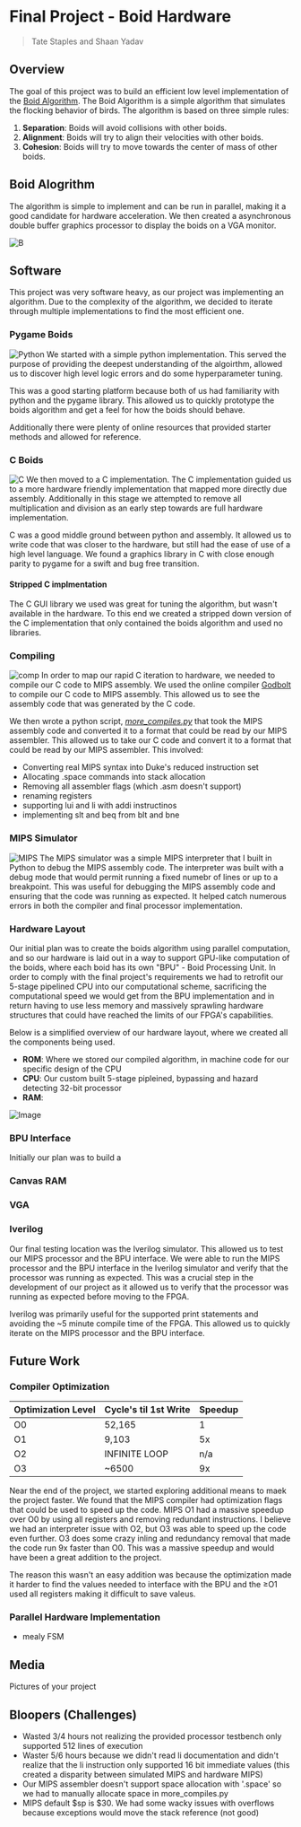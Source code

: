 # Final Project - Boid Hardware
> Tate Staples and Shaan Yadav


## Overview
The goal of this project was to build an efficient low level implementation of the [Boid Algorithm](https://en.wikipedia.org/wiki/Boids). The Boid Algorithm is a simple algorithm that simulates the flocking behavior of birds. The algorithm is based on three simple rules:
1. **Separation**: Boids will avoid collisions with other boids.
2. **Alignment**: Boids will try to align their velocities with other boids.
3. **Cohesion**: Boids will try to move towards the center of mass of other boids.

## Boid Alogrithm
The algorithm is simple to implement and can be run in parallel, making it a good candidate for hardware acceleration. We then created a asynchronous double buffer graphics processor to display the boids on a VGA monitor.

![B](images/boids.png)
## Software
This project was very software heavy, as our project was implementing an algorithm. Due to the complexity of the algorithm, we decided to iterate through multiple implementations to find the most efficient one. 
### Pygame Boids
![Python](images/pygame_boids.png)
We started with a simple python implementation. This served the purpose of providing the deepest understanding of the algoirthm, allowed us to discover high level logic errors and do some hyperparameter tuning.

This was a good starting platform because both of us had familiarity with python and the pygame library. This allowed us to quickly prototype the boids algorithm and get a feel for how the boids should behave.

Additionally there were plenty of online resources that provided starter methods and allowed for reference.
### C Boids
![C](images/C_boids.png)
We then moved to a C implementation. The C implementation guided us to a more hardware friendly implementation that mapped more directly due assembly. Additionally in this stage we attempted to remove all multiplication and division as an early step towards are full hardware implementation.

C was a good middle ground between python and assembly. It allowed us to write code that was closer to the hardware, but still had the ease of use of a high level language. We found a graphics library in C with close enough parity to pygame for a swift and bug free transition.

#### Stripped C implmentation
The C GUI library we used was great for tuning the algorithm, but wasn't available in the hardware. To this end we created a stripped down version of the C implementation that only contained the boids algorithm and used no libraries.
### Compiling
![comp](images/compilation.png)
In order to map our rapid C iteration to hardware, we needed to compile our C code to MIPS assembly. We used the online compiler [Godbolt](https://godbolt.org/) to compile our C code to MIPS assembly. This allowed us to see the assembly code that was generated by the C code. 

We then wrote a python script, [*more_compiles.py*](BPU/more_compiles.py) that took the MIPS assembly code and converted it to a format that could be read by our MIPS assembler. This allowed us to take our C code and convert it to a format that could be read by our MIPS assembler. This involved:
- Converting real MIPS syntax into Duke's reduced instruction set
- Allocating .space commands into stack allocation
- Removing all assembler flags (which .asm doesn't support)
- renaming registers
- supporting lui and li with addi instructinos
- implementing slt and beq from blt and bne
### MIPS Simulator
![MIPS](images/simulation.png)
The MIPS simulator was a simple MIPS interpreter that I built in Python to debug the MIPS assembly code. The interpreter was built with a debug mode that would permit running a fixed numebr of lines or up to a breakpoint. This was useful for debugging the MIPS assembly code and ensuring that the code was running as expected. It helped catch numerous errors in both the compiler and final processor implementation.
### Hardware Layout
Our initial plan was to create the boids algorithm using parallel computation, and so our hardware is laid out in a way to support GPU-like computation of the boids, where each boid has its own "BPU" - Boid Processing Unit. In order to comply with the final project's requirements we had to retrofit our 5-stage pipelined CPU into our computational scheme, sacrificing the computational speed we would get from the BPU implementation and in return having to use less memory and massively sprawling hardware structures that could have reached the limits of our FPGA's capabilities.

Below is a simplified overview of our hardware layout, where we created all the components being used.

- **ROM**: Where we stored our compiled algorithm, in machine code for our specific design of the CPU
- **CPU**: Our custom built 5-stage pipleined, bypassing and hazard detecting 32-bit processor
- **RAM**: 

![Image](images/simplified_schematic.png)

### BPU Interface
Initially our plan was to build a

### Canvas RAM

### VGA

### Iverilog
Our final testing location was the Iverilog simulator. This allowed us to test our MIPS processor and the BPU interface. We were able to run the MIPS processor and the BPU interface in the Iverilog simulator and verify that the processor was running as expected. This was a crucial step in the development of our project as it allowed us to verify that the processor was running as expected before moving to the FPGA.

Iverilog was primarily useful for the supported print statements and avoiding the ~5 minute compile time of the FPGA. This allowed us to quickly iterate on the MIPS processor and the BPU interface.
## 


## Future Work

### Compiler Optimization
| Optimization Level | Cycle's til 1st Write| Speedup |
|---| --- | --- |
| O0 | 52,165 | 1 |
| O1 | 9,103 | 5x |
| O2 | INFINITE LOOP | n/a |
| O3 | ~6500 | 9x |

Near the end of the project, we started exploring additional means to maek the project faster. We found that the MIPS compiler had optimization flags that could be used to speed up the code. MIPS O1 had a massive speedup over O0 by using all registers and removing redundant instructions. I believe we had an interpreter issue with O2, but O3 was able to speed up the code even further. O3 does some crazy inling and redundancy removal that made the code run 9x faster than O0. This was a massive speedup and would have been a great addition to the project.

The reason this wasn't an easy addition was because the optimization made it harder to find the values needed to interface with the BPU and the ≥O1 used all registers making it difficult to save valeus.
### Parallel Hardware Implementation
- mealy FSM 

## Media
Pictures of your project

## Bloopers (Challenges)
- Wasted 3/4 hours not realizing the provided processor testbench only supported 512 lines of execution
- Waster 5/6 hours because we didn't read li documentation and didn't realize that the li instruction only supported 16 bit immediate values (this created a disparity between simulated MIPS and hardware MIPS)
- Our MIPS assembler doesn't support space allocation with '.space' so we had to manually allocate space in more_compiles.py
- MIPS default \$sp is \$30. We had some wacky issues with overflows because exceptions would move the stack reference (not good)
